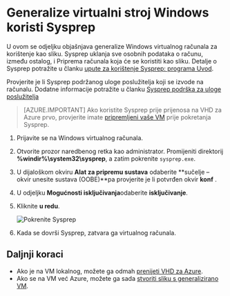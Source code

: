 <properties
    pageTitle="Generalize Windows VHD | Microsoft Azure"
    description="Saznajte kako koristiti Sysprep da biste generalize VM Windows će se koristiti za implementaciju modela Voditelj resursa."
    services="virtual-machines-windows"
    documentationCenter=""
    authors="cynthn"
    manager="timlt"
    editor="tysonn"
    tags="azure-resource-manager"/>

<tags
    ms.service="virtual-machines-windows"
    ms.workload="infrastructure-services"
    ms.tgt_pltfrm="vm-windows"
    ms.devlang="na"
    ms.topic="article"
    ms.date="10/20/2016"
    ms.author="cynthn"/>
    
    
    
    
# <a name="generalize-a-windows-virtual-machine-using-sysprep"></a>Generalize virtualni stroj Windows koristi Sysprep

U ovom se odjeljku objašnjava generalize Windows virtualnog računala za korištenje kao sliku. Sysprep uklanja sve osobnih podataka o računu, između ostalog, i Priprema računala koja će se koristiti kao sliku. Detalje o Sysprep potražite u članku [upute za korištenje Sysprep: programa Uvod](http://technet.microsoft.com/library/bb457073.aspx).

Provjerite je li Sysprep podržanog uloge poslužitelja koji se izvode na računalu. Dodatne informacije potražite u članku [Sysprep podrška za uloge poslužitelja](https://msdn.microsoft.com/windows/hardware/commercialize/manufacture/desktop/sysprep-support-for-server-roles)

>[AZURE.IMPORTANT] Ako koristite Sysprep prije prijenosa na VHD za Azure prvo, provjerite imate [pripremljeni vaše VM](virtual-machines-windows-prepare-for-upload-vhd-image.md) prije pokretanja Sysprep. 

1. Prijavite se na Windows virtualnog računala.

2. Otvorite prozor naredbenog retka kao administrator. Promijeniti direktorij **%windir%\system32\sysprep**, a zatim pokrenite `sysprep.exe`.

3. U dijaloškom okviru **Alat za pripremu sustava** odaberite **sučelje – okvir unesite sustava (OOBE)**pa provjerite je li potvrđen okvir **konf** .

4. U odjeljku **Mogućnosti isključivanja**odaberite **isključivanje**.

5. Kliknite **u redu**.

    ![Pokrenite Sysprep](./media/virtual-machines-windows-upload-image/sysprepgeneral.png)

6. Kada se dovrši Sysprep, zatvara ga virtualnog računala. 

## <a name="next-steps"></a>Daljnji koraci

- Ako je na VM lokalnog, možete ga odmah [prenijeti VHD za Azure](virtual-machines-windows-upload-image.md).
- Ako se na VM već Azure, možete ga sada [stvoriti sliku s generalizirano VM](virtual-machines-windows-capture-image.md).